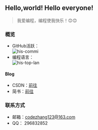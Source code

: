 ## Hello,world! Hello everyone! 
> 我爱编程，编程使我快乐！😊😊

### 概览
* GitHub活跃：</br>
![his-commi](https://github-readme-stats.vercel.app/api?username=cocoawork&show_icons=true&theme=radical&count_private=true&layout=compact&card_width=400)
* 编程语言：</br>
![his-top-lan](https://github-readme-stats.vercel.app/api/top-langs/?username=cocoawork&hide_langs_below=0&theme=radical&layout=compact&count_private=true&langs_count=6&card_width=400)

#### Blog
* CSDN：[前往](https://blog.csdn.net/u010170540)  
* 简书：[前往](https://www.jianshu.com/u/28de7df6b875)

### 联系方式
* 邮箱：codezhang123@163.com
* QQ：  296832852

